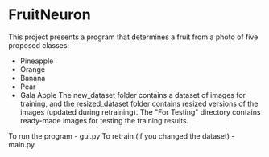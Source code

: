 # FruitNeuron
  This project presents a program that determines a fruit from a photo of five proposed classes: 
- Pineapple
- Orange
- Banana
- Pear
- Gala Apple
 The new_dataset folder contains a dataset of images for training, and the resized_dataset folder contains resized versions of the images (updated during retraining).
 The "For Testing" directory contains ready-made images for testing the training results.

 To run the program - gui.py
 To retrain (if you changed the dataset) - main.py

